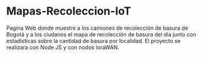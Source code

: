 # Mapas-Recoleccion-IoT
Pagina Web donde muestre a los camiones de recolección de basura de Bogotá y a los ciudanos el mapa de recolección de basura del dia junto con estadisticas sobre la cantidad de basura por localidad. El proyecto se realizara con Node JS y con nodos loraWAN.
